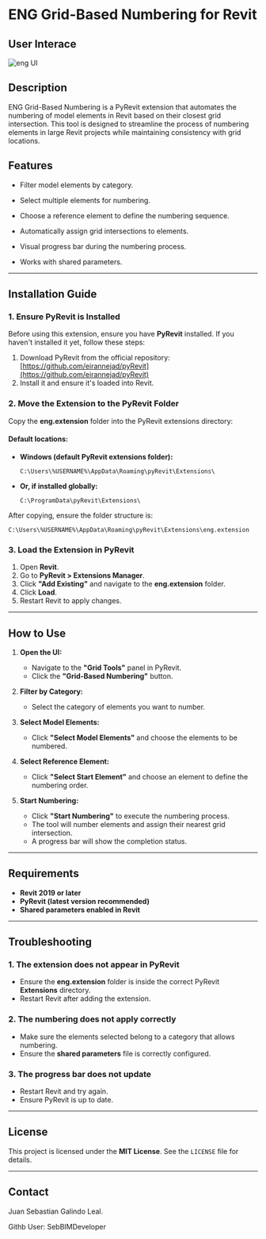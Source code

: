 # ENG Grid-Based Numbering for Revit

## User Interace

![eng UI](https://github.com/user-attachments/assets/8d9ee508-3aa3-48c5-875e-6ef7cc057f39)

## Description
ENG Grid-Based Numbering is a PyRevit extension that automates the numbering of model elements in Revit based on their closest grid intersection. This tool is designed to streamline the process of numbering elements in large Revit projects while maintaining consistency with grid locations.

## Features
- Filter model elements by category.

- Select multiple elements for numbering.
- Choose a reference element to define the numbering sequence.
- Automatically assign grid intersections to elements.
- Visual progress bar during the numbering process.
- Works with shared parameters.

---

## Installation Guide

### 1. Ensure PyRevit is Installed
Before using this extension, ensure you have **PyRevit** installed. If you haven't installed it yet, follow these steps:

1. Download PyRevit from the official repository: [https://github.com/eirannejad/pyRevit](https://github.com/eirannejad/pyRevit)
2. Install it and ensure it's loaded into Revit.

### 2. Move the Extension to the PyRevit Folder
Copy the **eng.extension** folder into the PyRevit extensions directory:

#### Default locations:
- **Windows (default PyRevit extensions folder):**
  ```
  C:\Users\%USERNAME%\AppData\Roaming\pyRevit\Extensions\
  ```
- **Or, if installed globally:**
  ```
  C:\ProgramData\pyRevit\Extensions\
  ```

After copying, ensure the folder structure is:
```
C:\Users\%USERNAME%\AppData\Roaming\pyRevit\Extensions\eng.extension
```

### 3. Load the Extension in PyRevit
1. Open **Revit**.
2. Go to **PyRevit > Extensions Manager**.
3. Click **"Add Existing"** and navigate to the **eng.extension** folder.
4. Click **Load**.
5. Restart Revit to apply changes.

---

## How to Use

1. **Open the UI:**
   - Navigate to the **"Grid Tools"** panel in PyRevit.
   - Click the **"Grid-Based Numbering"** button.

2. **Filter by Category:**
   - Select the category of elements you want to number.

3. **Select Model Elements:**
   - Click **"Select Model Elements"** and choose the elements to be numbered.

4. **Select Reference Element:**
   - Click **"Select Start Element"** and choose an element to define the numbering order.

5. **Start Numbering:**
   - Click **"Start Numbering"** to execute the numbering process.
   - The tool will number elements and assign their nearest grid intersection.
   - A progress bar will show the completion status.

---

## Requirements
- **Revit 2019 or later**
- **PyRevit (latest version recommended)**
- **Shared parameters enabled in Revit**

---

## Troubleshooting

### 1. The extension does not appear in PyRevit
- Ensure the **eng.extension** folder is inside the correct PyRevit **Extensions** directory.
- Restart Revit after adding the extension.

### 2. The numbering does not apply correctly
- Make sure the elements selected belong to a category that allows numbering.
- Ensure the **shared parameters** file is correctly configured.

### 3. The progress bar does not update
- Restart Revit and try again.
- Ensure PyRevit is up to date.

---

## License
This project is licensed under the **MIT License**. See the `LICENSE` file for details.

---


## Contact
Juan Sebastian Galindo Leal.

Githb User: SebBIMDeveloper
